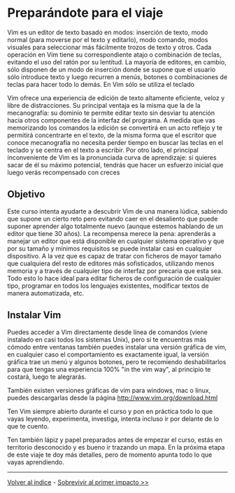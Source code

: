 # Preparándote para el viaje

Vim es un editor de texto basado en modos: inserción de texto, modo normal (para moverse por el texto y editarlo), modo comando, modos visuales para seleccionar más fácilmente trozos de texto y otros. Cada operación en Vim tiene su correspondiente atajo o combinación de teclas, evitando el uso del ratón por su lentitud. La mayoría de editores, en cambio, sólo disponen de un modo de inserción donde se supone que el usuario sólo introduce texto y luego recurren a menús, botones o combinaciones de teclas para hacer todo lo demás. En Vim sólo se utiliza el teclado

Vim ofrece una experiencia de edición de texto altamente eficiente, veloz y libre de distracciones. Su principal ventaja es la misma que la de la mecanografía: su dominio te permite editar texto sin desviar tu atención hacia otros componentes de la interfaz del programa. A medida que vas memorizando los comandos la edición se convertirá en un acto reflejo y te permitirá concentrarte en el texto, de la misma forma que el escritor que conoce mecanografía no necesita perder tiempo en buscar las teclas en el teclado y se centra en el texto a escribir. Por otro lado, el principal inconveniente de Vim es la pronunciada curva de aprendizaje: si quieres sacar de él su máximo potencial, tendrás que hacer un esfuerzo inicial que luego verás recompensado con creces

## Objetivo
Este curso intenta ayudarte a descubrir Vim de una manera lúdica, sabiendo que supone un cierto reto pero evitando caer en el desaliento que puede suponer aprender algo totalmente nuevo (aunque estemos hablando de un editor que tiene 30 años). La recompensa merece la pena: aprenderás a manejar un editor que está disponible en cualquier sistema operativo y que por su tamaño y mínimos requisitos se puede instalar casi en cualquier dispositivo. A la vez que es capaz de tratar con ficheros de mayor tamaño que cualquiera del resto de editores más sofisticados, utilizando menos memoria y a través de cualquier tipo de interfaz por precaria que esta sea. Todo esto lo hace ideal para editar ficheros de configuración de cualquier tipo, programar en todos los lenguajes existentes, modificar textos de manera automatizada, etc.

## Instalar Vim 

Puedes acceder a Vim directamente desde línea de comandos (viene instalado en casi todos los sistemas Unix), pero si te encuentras más cómodo entre ventanas también puedes instalar una versión gráfica de vim, en cualquier caso el comportamiento es exactamente igual, la versión gráfica trae un menú y algunos botones, pero te recomiendo deshabilitarlos para que tengas una experiencia 100% "in the vim way", al principio te costará, luego te alegrarás.

También existen versiones gráficas de vim para windows, mac o linux, puedes descargarlas desde la página http://www.vim.org/download.html

Ten Vim siempre abierto durante el curso y pon en práctica todo lo que vayas leyendo, experimenta, investiga, intenta incluso ir por delante de lo que te cuento.

Ten también lápiz y papel preparados antes de empezar el curso, estás en territorio desconocido y es bueno ir trazando un mapa. En la próxima etapa de este viaje te doy más detalles, pero de momento apunta todo lo que vayas aprendiendo.

----

[Volver al índice](https://github.com/juananruiz/curso_vim) - [Sobrevivir al primer impacto >>](https://github.com/juananruiz/curso_vim/blob/master/temario/sobrevivir_al_primer_impacto.md)
